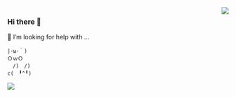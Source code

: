 <!--theme from https://github.com/anuraghazra/github-readme-stats/blob/master/themes/README.md-->
<a href="https://github.com/zigou23?tab=repositories">
  <img align="right" src="https://github-readme-stats.vercel.app/api?username=zigou23&show_icons=true&hide_border=true&theme=vue-dark" />
</a>
<!--不可并行-->
<!--[![zigou23](https://github-readme-stats.vercel.app/api?username=zigou23)](https://github.com/zigou23)-->

### Hi there 👋
🤔 I’m looking for help with ...

<!--
**zigou23/zigou23** is a ✨ _special_ ✨ repository because its `README.md` (this file) appears on your GitHub profile.

Here are some ideas to get you started:

- 🔭 I’m currently working on ...
- 🌱 I’m currently learning ...
- 👯 I’m looking to collaborate on ...
- 🤔 I’m looking for help with ...
- 💬 Ask me about ...
- 📫 How to reach me: ...
- 😄 Pronouns: ...
- ⚡ Fun fact: ...
-->
```
|･ω･｀)
ＯｗＯ
　/)　/)
c(　╹^╹)
```
![](https://komarev.com/ghpvc/?username=zigou23&color=5DADE2)
<!--
🌱 I’m currently learning:

&ensp;&ensp;&ensp;
![Java](https://img.shields.io/badge/-Java-007396?style=flat-square&logo=Java&logoColor=fff) 
![PHP](https://img.shields.io/badge/-PHP-777BB4?style=flat-square&logo=PHP&logoColor=fff) 
![TypeScript](https://img.shields.io/badge/-TypeScript-007ACC?style=flat-square&logo=TypeScript&logoColor=fff) 
![JavaScript](https://img.shields.io/badge/-JavaScript-F7DF1E?style=flat-square&logo=JavaScript&logoColor=000)

🎉 I’m interested in things related to:

&ensp;&ensp;&ensp;
![Spring](https://img.shields.io/badge/-Spring-6DB33F?style=flat-square&logo=Spring&logoColor=fff) 
![React](https://img.shields.io/badge/-React-61DAFB?style=flat-square&logo=React&logoColor=000) 
![Vue](https://img.shields.io/badge/-Vue-4FC08D?style=flat-square&logo=Vue.js&logoColor=fff) 
![Laravel](https://img.shields.io/badge/-Laravel-FF2D20?style=flat-square&logo=Laravel&logoColor=fff) 
![Docker](https://img.shields.io/badge/-Docker-2496ED?style=flat-square&logo=Docker&logoColor=fff)

⚡ I like to use these  tools:

&ensp;&ensp;&ensp;
![IntelliJ IDEA](https://img.shields.io/badge/-IntelliJ%20IDEA-000000?style=flat-square&logo=IntelliJ%20IDEA&logoColor=fff) 
![Visual Studio Code](https://img.shields.io/badge/-Visual%20Studio%20Code-007ACC?style=flat-square&logo=Visual%20Studio%20Code&logoColor=fff) 
![Microsoft Edge](https://img.shields.io/badge/-Microsoft%20Edge-0078D7?style=flat-square&logo=Microsoft%20Edge&logoColor=fff) 
![Git](https://img.shields.io/badge/-Git-F05032?style=flat-square&logo=Git&logoColor=fff) 
![Github](https://img.shields.io/badge/-Github-181717?style=flat-square&logo=Github&logoColor=fff) 
![Gitea](https://img.shields.io/badge/-Gitea-609926?style=flat-square&logo=Gitea&logoColor=fff) 
![Github Actions](https://img.shields.io/badge/-Github%20Actions-2088FF?style=flat-square&logo=Github%20Actions&logoColor=fff) 
![Drone](https://img.shields.io/badge/-Drone-212121?style=flat-square&logo=Drone&logoColor=fff) 
![Windows](https://img.shields.io/badge/-Windows-0078D6?style=flat-square&logo=Windows&logoColor=fff) 
![Ubuntu](https://img.shields.io/badge/-Ubuntu-E95420?style=flat-square&logo=Ubuntu&logoColor=fff) 
![Android](https://img.shields.io/badge/-Android-3DDC84?style=flat-square&logo=Android&logoColor=fff)

📫 How to reach me: 

&ensp;&ensp;&ensp;
[![Blog](https://img.shields.io/badge/-https://blog-4B8BF5?style=flat-square&logo=Blogger&logoColor=fff)](https://blog) 
[![Telegram](https://img.shields.io/badge/-https://t.me/username-2CA5E0?style=flat-square&logo=Telegram&logoColor=fff)](https://t.me/username) 
[![Twitter](https://img.shields.io/badge/-https://twitter.com/username-1DA1F2?style=flat-square&logo=Twitter&logoColor=fff)](https://twitter.com/username) 
[![Email](https://img.shields.io/badge/-username@gmail.com-D14836?style=flat-square&logo=Gmail&logoColor=fff)](mailto:username@gmail.com)

📊 Visitor Count:

&ensp;&ensp;&ensp;
![Visitor Count](https://ixk.me/gh-count/)

📕 Latest Blog Posts:
-->
<!-- BLOG-POST-LIST:START -->
<!--
- [sth](https://google.com)
-->
<!-- BLOG-POST-LIST:END -->
